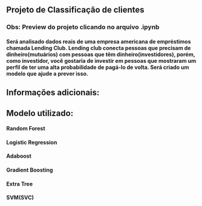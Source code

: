 ## Projeto de Classificação de clientes
### Obs: Preview do projeto clicando no arquivo .ipynb


#### Será analisado dados reais de uma empresa americana de empréstimos chamada Lending Club. Lending club conecta pessoas que precisam de dinheiro(mutuários) com pessoas que têm dinheiro(investidores), porém, como investidor, você gostaria de investir em pessoas que mostraram um perfil de ter uma alta probabilidade de pagá-lo de volta. Será criado um modelo que ajude a prever isso.

## Informações adicionais:
## Modelo utilizado: 
#### Random Forest
#### Logistic Regression
#### Adaboost
#### Gradient Boosting
#### Extra Tree
#### SVM(SVC)

